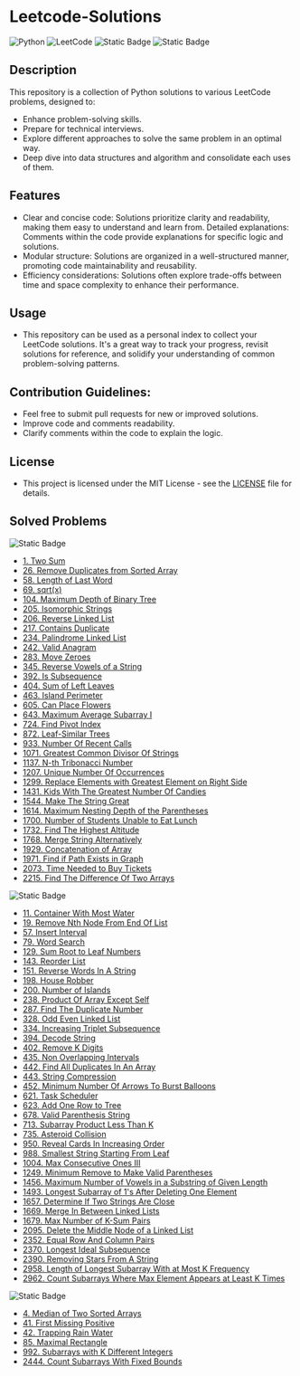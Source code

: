# Leetcode-Solutions

![Python](https://img.shields.io/badge/python-3670A0?style=for-the-badge&logo=python&logoColor=ffdd54)
![LeetCode](https://img.shields.io/badge/LeetCode-000000?style=for-the-badge&logo=LeetCode&logoColor=#d16c06)
![Static Badge](https://img.shields.io/badge/algorithms%20and%20data%20structures-blue?style=for-the-badge)
![Static Badge](https://img.shields.io/badge/license-MIT-green?style=for-the-badge)

## Description

This repository is a collection of Python solutions to various LeetCode problems, designed to:

- Enhance problem-solving skills.
- Prepare for technical interviews.
- Explore different approaches to solve the same problem in an optimal way.
- Deep dive into data structures and algorithm and consolidate each uses of them.

## Features

- Clear and concise code: Solutions prioritize clarity and readability, making them easy to understand and learn from.
  Detailed explanations: Comments within the code provide explanations for specific logic and solutions.
- Modular structure: Solutions are organized in a well-structured manner, promoting code maintainability and reusability.
- Efficiency considerations: Solutions often explore trade-offs between time and space complexity to enhance their performance.

## Usage

- This repository can be used as a personal index to collect your LeetCode solutions. It's a great way to track your progress, revisit solutions for reference, and solidify your understanding of common problem-solving patterns.

## Contribution Guidelines:

- Feel free to submit pull requests for new or improved solutions.
- Improve code and comments readability.
- Clarify comments within the code to explain the logic.

## License

- This project is licensed under the MIT License - see the [LICENSE](https://github.com/MarcoBasileDev/Leetcode-Solutions/blob/main/README.md) file for details.

## Solved Problems

![Static Badge](https://img.shields.io/badge/LeetCode%20Easy%20-green?style=for-the-badge)

- [1. Two Sum](https://github.com/MarcoBasileDev/LeetCode-Solutions/blob/main/Solutions/easy/1_two_sum.py)
- [26. Remove Duplicates from Sorted Array](https://github.com/MarcoBasileDev/LeetCode-Solutions/blob/main/Solutions/easy/26_remove_duplicates_from_sorted_array.py)
- [58. Length of Last Word](https://github.com/MarcoBasileDev/LeetCode-Solutions/blob/main/Solutions/easy/58_length_of_last_word.py)
- [69. sqrt(x)](https://github.com/MarcoBasileDev/LeetCode-Solutions/blob/main/Solutions/easy/69_sqrt_x.py)
- [104. Maximum Depth of Binary Tree](https://github.com/MarcoBasileDev/LeetCode-Solutions/blob/main/Solutions/easy/104_maximum_depth_of_binary_tree.py)
- [205. Isomorphic Strings](https://github.com/MarcoBasileDev/LeetCode-Solutions/blob/main/Solutions/easy/205_isomorphic_strings.py)
- [206. Reverse Linked List](https://github.com/MarcoBasileDev/LeetCode-Solutions/blob/main/Solutions/easy/206_reverse_linked_list.py)
- [217. Contains Duplicate](https://github.com/MarcoBasileDev/LeetCode-Solutions/blob/main/Solutions/easy/217_contains_duplicate.py)
- [234. Palindrome Linked List](https://github.com/MarcoBasileDev/LeetCode-Solutions/blob/main/Solutions/easy/234_palindrome_linked_list.py)
- [242. Valid Anagram](https://github.com/MarcoBasileDev/LeetCode-Solutions/blob/main/Solutions/easy/242_valid_anagram.py)
- [283. Move Zeroes](https://github.com/MarcoBasileDev/LeetCode-Solutions/blob/main/Solutions/easy/283_move_zeroes.py)
- [345. Reverse Vowels of a String](https://github.com/MarcoBasileDev/LeetCode-Solutions/blob/main/Solutions/easy/345_reverse_vowels_of_a_string.py)
- [392. Is Subsequence](https://github.com/MarcoBasileDev/LeetCode-Solutions/blob/main/Solutions/easy/392_is_subsequence.py)
- [404. Sum of Left Leaves](https://github.com/MarcoBasileDev/LeetCode-Solutions/blob/main/Solutions/easy/404_sum_of_left_leaves.py)
- [463. Island Perimeter](https://github.com/MarcoBasileDev/LeetCode-Solutions/blob/main/Solutions/easy/463_island_perimeter.py)
- [605. Can Place Flowers](https://github.com/MarcoBasileDev/LeetCode-Solutions/blob/main/Solutions/easy/605_can_place_flowers.py)
- [643. Maximum Average Subarray I](https://github.com/MarcoBasileDev/LeetCode-Solutions/blob/main/Solutions/easy/643_maximum_average_subarray_I.py)
- [724. Find Pivot Index](https://github.com/MarcoBasileDev/LeetCode-Solutions/blob/main/Solutions/easy/724_find_pivot_index.py)
- [872. Leaf-Similar Trees](https://github.com/MarcoBasileDev/LeetCode-Solutions/blob/main/Solutions/easy/872_leaf_similar_trees.py)
- [933. Number Of Recent Calls](https://github.com/MarcoBasileDev/LeetCode-Solutions/blob/main/Solutions/easy/933_number_of_recent_calls.py)
- [1071. Greatest Common Divisor Of Strings](https://github.com/MarcoBasileDev/LeetCode-Solutions/blob/main/Solutions/easy/1071_greatest_common_divisor_of_strings.py)
- [1137. N-th Tribonacci Number](https://github.com/MarcoBasileDev/LeetCode-Solutions/blob/main/Solutions/easy/1137_n_th_tribonacci_number.py)
- [1207. Unique Number Of Occurrences](https://github.com/MarcoBasileDev/LeetCode-Solutions/blob/main/Solutions/easy/1207_unique_number_of_occurrences.py)
- [1299. Replace Elements with Greatest Element on Right Side](https://github.com/MarcoBasileDev/LeetCode-Solutions/blob/main/Solutions/easy/1299_replace_elements_with_greatest_element_on_right_side.py)
- [1431. Kids With The Greatest Number Of Candies](https://github.com/MarcoBasileDev/LeetCode-Solutions/blob/main/Solutions/easy/1431_kids_with_the_greatest_number_of_candies.py)
- [1544. Make The String Great](https://github.com/MarcoBasileDev/LeetCode-Solutions/blob/main/Solutions/easy/1544_make_the_string_great.py)
- [1614. Maximum Nesting Depth of the Parentheses](https://github.com/MarcoBasileDev/LeetCode-Solutions/blob/main/Solutions/easy/1614_maximum_nesting_depth_of_the_parentheses.py)
- [1700. Number of Students Unable to Eat Lunch](https://github.com/MarcoBasileDev/LeetCode-Solutions/blob/main/Solutions/easy/1700_number_of_students_unable_to_eat_lunch.py)
- [1732. Find The Highest Altitude](https://github.com/MarcoBasileDev/LeetCode-Solutions/blob/main/Solutions/easy/1732_find_the_highest_altitude.py)
- [1768. Merge String Alternatively](https://github.com/MarcoBasileDev/LeetCode-Solutions/blob/main/Solutions/easy/1768_merge_string_alternatively.py)
- [1929. Concatenation of Array](https://github.com/MarcoBasileDev/LeetCode-Solutions/blob/main/Solutions/easy/1929_concatenation_of_array.py)
- [1971. Find if Path Exists in Graph](https://github.com/MarcoBasileDev/LeetCode-Solutions/blob/main/Solutions/easy/1971_find_if_path_exists_in_graph.py)
- [2073. Time Needed to Buy Tickets](https://github.com/MarcoBasileDev/LeetCode-Solutions/blob/main/Solutions/easy/2073_time_needed_to_buy_tickets.py)
- [2215. Find The Difference Of Two Arrays](https://github.com/MarcoBasileDev/LeetCode-Solutions/blob/main/Solutions/easy/2215_find_the_difference_of_two_arrays.py)

![Static Badge](https://img.shields.io/badge/LeetCode%20Medium%20-yellow?style=for-the-badge)

- [11. Container With Most Water](https://github.com/MarcoBasileDev/LeetCode-Solutions/blob/main/Solutions/medium/11_container_with_most_water.py)
- [19. Remove Nth Node From End Of List](https://github.com/MarcoBasileDev/LeetCode-Solutions/blob/main/Solutions/medium/19_remove_nth_node_from_end_of_list.py)
- [57. Insert Interval](https://github.com/MarcoBasileDev/LeetCode-Solutions/blob/main/Solutions/medium/57_insert_inverval.py)
- [79. Word Search](https://github.com/MarcoBasileDev/LeetCode-Solutions/blob/main/Solutions/medium/79_word_search.py)
- [129. Sum Root to Leaf Numbers](https://github.com/MarcoBasileDev/LeetCode-Solutions/blob/main/Solutions/medium/129_sum_root_to_leaf_numbers.py)
- [143. Reorder List](https://github.com/MarcoBasileDev/LeetCode-Solutions/blob/main/Solutions/medium/143_reorder_list.py)
- [151. Reverse Words In A String](https://github.com/MarcoBasileDev/LeetCode-Solutions/blob/main/Solutions/medium/151_reverse_words_in_a_string.py)
- [198. House Robber](https://github.com/MarcoBasileDev/LeetCode-Solutions/blob/main/Solutions/medium/198_house_robber.py)
- [200. Number of Islands](https://github.com/MarcoBasileDev/LeetCode-Solutions/blob/main/Solutions/easy/200_number_of_islands.py)
- [238. Product Of Array Except Self](https://github.com/MarcoBasileDev/LeetCode-Solutions/blob/main/Solutions/medium/238_product_of_array_except_self.py)
- [287. Find The Duplicate Number](https://github.com/MarcoBasileDev/LeetCode-Solutions/blob/main/Solutions/medium/287_find_the_duplicate_number.py)
- [328. Odd Even Linked List](https://github.com/MarcoBasileDev/LeetCode-Solutions/blob/main/Solutions/medium/328_odd_even_linked_list.py)
- [334. Increasing Triplet Subsequence](https://github.com/MarcoBasileDev/LeetCode-Solutions/blob/main/Solutions/medium/334_increasing_triplet_subsequence.py)
- [394. Decode String](https://github.com/MarcoBasileDev/LeetCode-Solutions/blob/main/Solutions/medium/394_decode_string.py)
- [402. Remove K Digits](https://github.com/MarcoBasileDev/LeetCode-Solutions/blob/main/Solutions/medium/402_remove_k_digits.py)
- [435. Non Overlapping Intervals](https://github.com/MarcoBasileDev/LeetCode-Solutions/blob/main/Solutions/medium/435_non_overlapping_intervals.py)
- [442. Find All Duplicates In An Array](https://github.com/MarcoBasileDev/LeetCode-Solutions/blob/main/Solutions/medium/442_find_all_duplicates_in_an_array.py)
- [443. String Compression](https://github.com/MarcoBasileDev/LeetCode-Solutions/blob/main/Solutions/medium/443_string_compression.py)
- [452. Minimum Number Of Arrows To Burst Balloons](https://github.com/MarcoBasileDev/LeetCode-Solutions/blob/main/Solutions/medium/452_minimum_number_of_arrows_to_burst_balloons.py)
- [621. Task Scheduler](https://github.com/MarcoBasileDev/LeetCode-Solutions/blob/main/Solutions/medium/621_task_scheduler.py)
- [623. Add One Row to Tree](https://github.com/MarcoBasileDev/LeetCode-Solutions/blob/main/Solutions/medium/623_add_one_row_to_tree.py)
- [678. Valid Parenthesis String](https://github.com/MarcoBasileDev/LeetCode-Solutions/blob/main/Solutions/medium/678_valid_parenthesis_string.py)
- [713. Subarray Product Less Than K](https://github.com/MarcoBasileDev/LeetCode-Solutions/blob/main/Solutions/medium/713_subarray_product_less_than_k.py)
- [735. Asteroid Collision](https://github.com/MarcoBasileDev/LeetCode-Solutions/blob/main/Solutions/medium/735_asteroid_collision.py)
- [950. Reveal Cards In Increasing Order](https://github.com/MarcoBasileDev/LeetCode-Solutions/blob/main/Solutions/medium/950_reveal_cards_in_increasing_order.py)
- [988. Smallest String Starting From Leaf](https://github.com/MarcoBasileDev/LeetCode-Solutions/blob/main/Solutions/medium/988_smallest_string_starting_from_leaf.py)
- [1004. Max Consecutive Ones III](https://github.com/MarcoBasileDev/LeetCode-Solutions/blob/main/Solutions/medium/1004_max_consecutive_ones_III.py)
- [1249. Minimum Remove to Make Valid Parentheses](https://github.com/MarcoBasileDev/LeetCode-Solutions/blob/main/Solutions/medium/1249_minimum_remove_to_make_valid_parentheses.py)
- [1456. Maximum Number of Vowels in a Substring of Given Length](https://github.com/MarcoBasileDev/LeetCode-Solutions/blob/main/Solutions/medium/1456_maximum_number_of_vowels_in_a_substring_of_given_length.py)
- [1493. Longest Subarray of 1's After Deleting One Element](https://github.com/MarcoBasileDev/LeetCode-Solutions/blob/main/Solutions/medium/1493_longest_subarray_of_1s_after_deleting_one_element.py)
- [1657. Determine If Two Strings Are Close](https://github.com/MarcoBasileDev/LeetCode-Solutions/blob/main/Solutions/medium/1657_determine_if_two_strings_are_close.py)
- [1669. Merge In Between Linked Lists](https://github.com/MarcoBasileDev/LeetCode-Solutions/blob/main/Solutions/medium/1669_merge_in_between_linked_lists.py)
- [1679. Max Number of K-Sum Pairs](https://github.com/MarcoBasileDev/LeetCode-Solutions/blob/main/Solutions/medium/1679_max_number_of_k_sum_pairs.py)
- [2095. Delete the Middle Node of a Linked List](https://github.com/MarcoBasileDev/LeetCode-Solutions/blob/main/Solutions/medium/2095_delete_the_middle_node_of_a_linked_list.py)
- [2352. Equal Row And Column Pairs](https://github.com/MarcoBasileDev/LeetCode-Solutions/blob/main/Solutions/medium/2352_equal_row_and_column_pairs.py)
- [2370. Longest Ideal Subsequence](https://github.com/MarcoBasileDev/LeetCode-Solutions/blob/main/Solutions/medium/2370_longest_ideal_subsequence.py)
- [2390. Removing Stars From A String](https://github.com/MarcoBasileDev/LeetCode-Solutions/blob/main/Solutions/medium/2390_removing_stars_from_a_string.py)
- [2958. Length of Longest Subarray With at Most K Frequency](https://github.com/MarcoBasileDev/LeetCode-Solutions/blob/main/Solutions/medium/2958_length_of_longest_subarray_with_at_most_k_frequency.py)
- [2962. Count Subarrays Where Max Element Appears at Least K Times](https://github.com/MarcoBasileDev/LeetCode-Solutions/blob/main/Solutions/medium/2962_count_subarrays_where_max_element_appears_at_least_k_times.py)

![Static Badge](https://img.shields.io/badge/LeetCode%20Hard%20-red?style=for-the-badge)

- [4. Median of Two Sorted Arrays](https://github.com/MarcoBasileDev/LeetCode-Solutions/blob/main/Solutions/hard/4_median_of_two_sorted_arrays.py)
- [41. First Missing Positive](https://github.com/MarcoBasileDev/LeetCode-Solutions/blob/main/Solutions/hard/41_first_missing_positive.py)
- [42. Trapping Rain Water](https://github.com/MarcoBasileDev/LeetCode-Solutions/blob/main/Solutions/hard/42_trapping_rain_water.py)
- [85. Maximal Rectangle](https://github.com/MarcoBasileDev/LeetCode-Solutions/blob/main/Solutions/hard/85_maximal_rectangle.py)
- [992. Subarrays with K Different Integers](https://github.com/MarcoBasileDev/LeetCode-Solutions/blob/main/Solutions/hard/992_subarrays_with_k_different_integers.py)
- [2444. Count Subarrays With Fixed Bounds](https://github.com/MarcoBasileDev/LeetCode-Solutions/blob/main/Solutions/hard/2444_count_subarrays_with_fixed_bounds.py)
